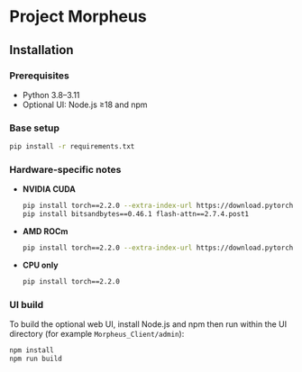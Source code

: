 # Project Morpheus

## Installation

### Prerequisites
- Python 3.8–3.11
- Optional UI: Node.js ≥18 and npm

### Base setup
```bash
pip install -r requirements.txt
```

### Hardware-specific notes
- **NVIDIA CUDA**
  ```bash
  pip install torch==2.2.0 --extra-index-url https://download.pytorch.org/whl/cu124
  pip install bitsandbytes==0.46.1 flash-attn==2.7.4.post1
  ```
- **AMD ROCm**
  ```bash
  pip install torch==2.2.0 --extra-index-url https://download.pytorch.org/whl/rocm6.2
  ```
- **CPU only**
  ```bash
  pip install torch==2.2.0
  ```

### UI build
To build the optional web UI, install Node.js and npm then run within the UI directory (for example `Morpheus_Client/admin`):
```bash
npm install
npm run build
```
